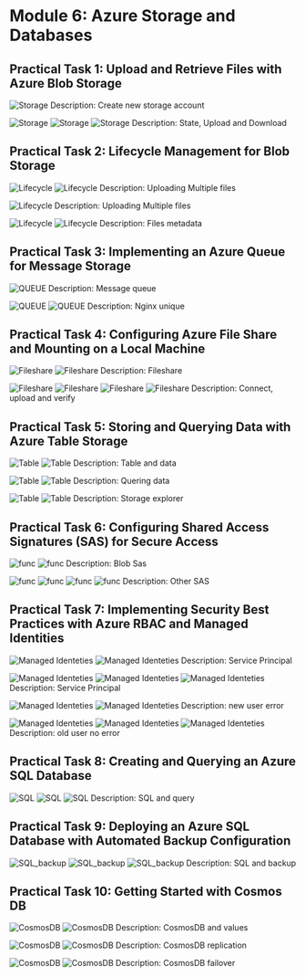 # Module 6: Azure Storage and Databases

## Practical Task 1: Upload and Retrieve Files with Azure Blob Storage

![Storage](task1/artemnovakstorage.png)
Description: Create new storage account

![Storage](task1/uploadfile.png)
![Storage](task1/filedownload.png)
![Storage](task1/storageexplorer.png)
Description: State, Upload and Download

## Practical Task 2: Lifecycle Management for Blob Storage

![Lifecycle](task2/multiplefiles.png)
![Lifecycle](task2/multiplefiles2.png)
Description: Uploading Multiple files

![Lifecycle](task2/30n90days.png)
Description: Uploading Multiple files

![Lifecycle](task2/metadata.png)
![Lifecycle](task2/metadata2.png)
Description: Files metadata

## Practical Task 3: Implementing an Azure Queue for Message Storage

![QUEUE](task3/ui_queue.png)
Description: Message queue

![QUEUE](task3/get.png)
![QUEUE](task3/peek.png)
Description: Nginx unique

## Practical Task 4: Configuring Azure File Share and Mounting on a Local Machine

![Fileshare](task4/fileshare.png)
![Fileshare](task4/upload.png)
Description: Fileshare

![Fileshare](task4/upload.png)
![Fileshare](task4/list.png)
![Fileshare](task4/win_look.png)
![Fileshare](task4/portal.png)
Description: Connect, upload and verify

## Practical Task 5: Storing and Querying Data with Azure Table Storage

![Table](task5/table.png)
![Table](task5/add_data.png)
Description: Table and data

![Table](task5/query.png)
![Table](task5/query2.png)
Description: Quering data

![Table](task5/storagelook.png)
![Table](task5/removeuser.png)
Description: Storage explorer

## Practical Task 6: Configuring Shared Access Signatures (SAS) for Secure Access

![func](task6/sas-token-blob.png)
![func](task6/upload-with-sas.png)
Description: Blob Sas

![func](task6/fileshare-sas.png)
![func](task6/table-sas.png)
![func](task6/queue-sas.png)
![func](task6/url-download.png)
Description: Other SAS

## Practical Task 7: Implementing Security Best Practices with Azure RBAC and Managed Identities

![Managed Identeties](task7/service-principal.png)
![Managed Identeties](task7/service-principal2.png)
Description: Service Principal

![Managed Identeties](task7/assign-role.png)
![Managed Identeties](task7/verify-role.png)
![Managed Identeties](task7/verify-role2.png)
Description: Service Principal

![Managed Identeties](task7/create-new-user.png)
![Managed Identeties](task7/wrong-creds.png)
Description: new user error

![Managed Identeties](task7/upload.png)
![Managed Identeties](task7/m-identity.png)
![Managed Identeties](task7/verify-access.png)
Description: old user no error

## Practical Task 8: Creating and Querying an Azure SQL Database

![SQL](task8/db2.png)
![SQL](task8/db.png)
![SQL](task8/query.png)
Description: SQL and query

## Practical Task 9: Deploying an Azure SQL Database with Automated Backup Configuration

![SQL_backup](task9/backup-options.png)
![SQL_backup](task9/ltr.png)
![SQL_backup](task9/restore.png)
Description: SQL and backup

## Practical Task 10: Getting Started with Cosmos DB

![CosmosDB](task10/acc-create.png)
![CosmosDB](task10/values.png)
Description: CosmosDB and values

![CosmosDB](task10/replication-region.png)
![CosmosDB](task10/session-replication.png)
Description: CosmosDB replication

![CosmosDB](task10/failover.png)
![CosmosDB](task10/manual-failover.png)
Description: CosmosDB failover
